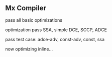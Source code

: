 ## Mx Compiler
pass all basic optimizations

optimization pass SSA, simple DCE, SCCP, ADCE

pass test case: adce-adv, const-adv, const, ssa

now optimizing inline...